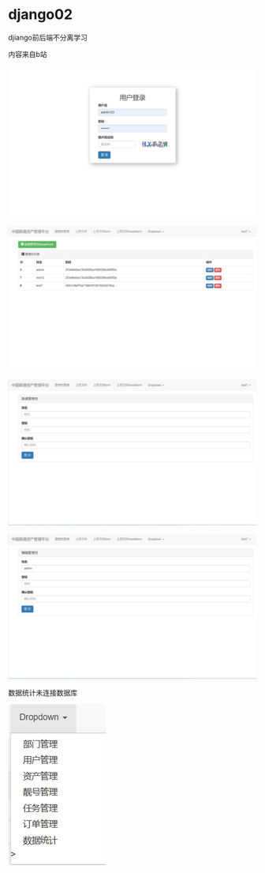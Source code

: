 # django02
djiango前后端不分离学习

内容来自b站

![img.png](img.png)


![img_1.png](img_1.png)


![img_3.png](img_3.png)


![img_2.png](img_2.png)


数据统计未连接数据库


![img_4.png](img_4.png)


